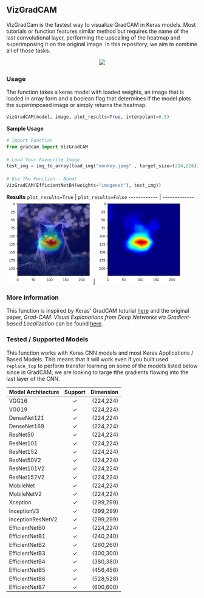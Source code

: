 ## VizGradCAM
VizGradCam is the fastest way to visualize GradCAM in Keras models. Most tutorials or function features similar method but requires the name of the last convolutional layer, performing the upscaling of the heatmap and superimposing it on the original image. In this repository, we aim to combine all of those tasks.

<p align="center">
  <img src="https://github.com/gkeechin/VizGradCAM/blob/main/examples/gradcam-example.png">
</p>

### Usage
The function takes a keras model with loaded weights, an image that is loaded in array form and a boolean flag that determines if the model plots the superimposed image or simply returns the heatmap.
```python
VizGradCAM(model, image, plot_results=True, interpolant=0.5)
```

__Sample Usage__
```python
# Import Function
from gradcam import VizGradCAM

# Load Your Favourite Image
test_img = img_to_array(load_img("monkey.jpeg" , target_size=(224,224)))

# Use The Function - Boom!
VizGradCAM(EfficientNetB4(weights="imagenet"), test_img))
```

**Results**
`plot_results=True` | `plot_results=False`
------------ | -------------
<img src="examples/superimposed.png" width="225" /> | <img src="examples/heatmap.png" width="225" />

### More Information
This function is inspired by Keras' GradCAM toturial [here](https://keras.io/examples/vision/grad_cam/) and the original paper, _Grad-CAM: Visual Explanations from Deep Networks via Gradient-based Localization_ can be found [here](https://arxiv.org/abs/1610.02391).



### Tested / Supported Models
This function works with Keras CNN models and most Keras Applications / Based Models. This means that it will work even if you built used `replace_top` to perform transfer learning on some of the models listed below since in GradCAM, we are looking to targe tthe gradients flowing into the last layer of the CNN.

| Model Architecture |  Support  |  Dimension  |
|--------------------|:---------:|------------:|
VGG16	| ✓	| (224,224)
VGG19	| ✓	| (224,224)
DenseNet121	| ✓	| (224,224)
DenseNet169	| ✓	| (224,224)
ResNet50	| ✓	| (224,224)
ResNet101	| ✓	| (224,224)
ResNet152	| ✓	| (224,224)
ResNet50V2	| ✓	| (224,224)
ResNet101V2	| ✓	| (224,224)
ResNet152V2	| ✓	| (224,224)
MobileNet	| ✓	| (224,224)
MobileNetV2	| ✓	| (224,224)
Xception	| ✓	| (299,299)
InceptionV3	| ✓	| (299,299)
InceptionResNetV2	| ✓	| (299,299)
EfficientNetB0	| ✓	| (224,224)
EfficientNetB1	| ✓	| (240,240)
EfficientNetB2	| ✓	| (260,260)
EfficientNetB3	| ✓	| (300,300)
EfficientNetB4	| ✓	| (380,380)
EfficientNetB5	| ✓	| (456,456)
EfficientNetB6	| ✓	| (528,528)
EfficientNetB7	| ✓	| (600,600)

